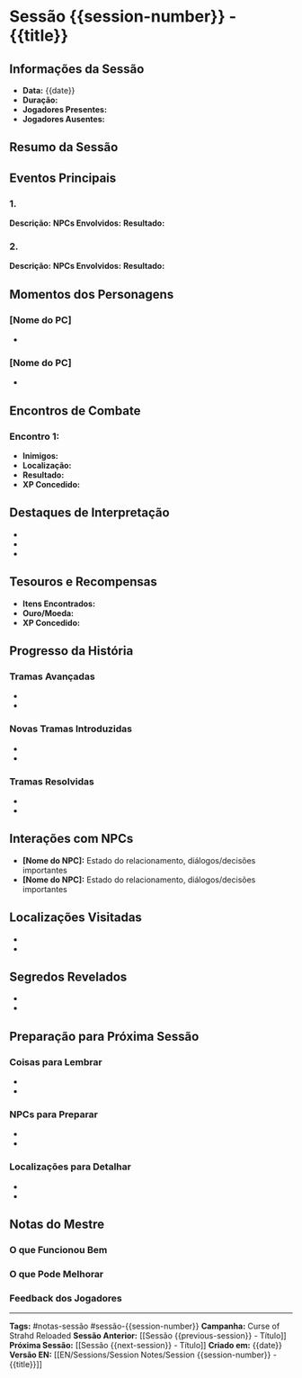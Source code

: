 # Sessão {{session-number}} - {{title}}

## Informações da Sessão
- **Data:** {{date}}
- **Duração:** 
- **Jogadores Presentes:** 
- **Jogadores Ausentes:** 

## Resumo da Sessão


## Eventos Principais
### 1. 
**Descrição:** 
**NPCs Envolvidos:** 
**Resultado:** 

### 2. 
**Descrição:** 
**NPCs Envolvidos:** 
**Resultado:** 

## Momentos dos Personagens
### [Nome do PC]
- 

### [Nome do PC]
- 

## Encontros de Combate
### Encontro 1: 
- **Inimigos:** 
- **Localização:** 
- **Resultado:** 
- **XP Concedido:** 

## Destaques de Interpretação
- 
- 
- 

## Tesouros e Recompensas
- **Itens Encontrados:** 
- **Ouro/Moeda:** 
- **XP Concedido:** 

## Progresso da História
### Tramas Avançadas
- 
- 

### Novas Tramas Introduzidas
- 
- 

### Tramas Resolvidas
- 
- 

## Interações com NPCs
- **[Nome do NPC]:** Estado do relacionamento, diálogos/decisões importantes
- **[Nome do NPC]:** Estado do relacionamento, diálogos/decisões importantes

## Localizações Visitadas
- 
- 

## Segredos Revelados
- 
- 

## Preparação para Próxima Sessão
### Coisas para Lembrar
- 
- 

### NPCs para Preparar
- 
- 

### Localizações para Detalhar
- 
- 

## Notas do Mestre
### O que Funcionou Bem


### O que Pode Melhorar


### Feedback dos Jogadores


---
**Tags:** #notas-sessão #sessão-{{session-number}}
**Campanha:** Curse of Strahd Reloaded
**Sessão Anterior:** [[Sessão {{previous-session}} - Título]]
**Próxima Sessão:** [[Sessão {{next-session}} - Título]]
**Criado em:** {{date}}
**Versão EN:** [[EN/Sessions/Session Notes/Session {{session-number}} - {{title}}]]